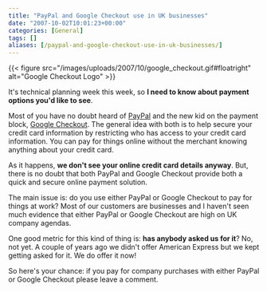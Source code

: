 ```yaml
---
title: "PayPal and Google Checkout use in UK businesses"
date: "2007-10-02T10:01:23+00:00"
categories: [General]
tags: []
aliases: [/paypal-and-google-checkout-use-in-uk-businesses/]
---
```


{{< figure src="/images/uploads/2007/10/google_checkout.gif#floatright" alt="Google Checkout Logo" >}}

It's technical planning week this week, so **I need to know about payment options you'd like to see**.

Most of you have no doubt heard of [PayPal](http://www.paypal.com/) and the new kid on the payment block, [Google Checkout](https://en.wikipedia.org/wiki/Google_Checkout). The general idea with both is to help secure your credit card information by restricting who has access to your credit card information. You can pay for things online without the merchant knowing anything about your credit card.

As it happens, **we don't see your online credit card details anyway**. But, there is no doubt that both PayPal and Google Checkout provide both a quick and secure online payment solution.

The main issue is: do you use either PayPal or Google Checkout to pay for things at work? Most of our customers are businesses and I haven't seen much evidence that either PayPal or Google Checkout are high on UK company agendas.

One good metric for this kind of thing is: **has anybody asked us for it**? No, not yet. A couple of years ago we didn't offer American Express but we kept getting asked for it. We do offer it now!

So here's your chance: if you pay for company purchases with either PayPal or Google Checkout please leave a comment.
